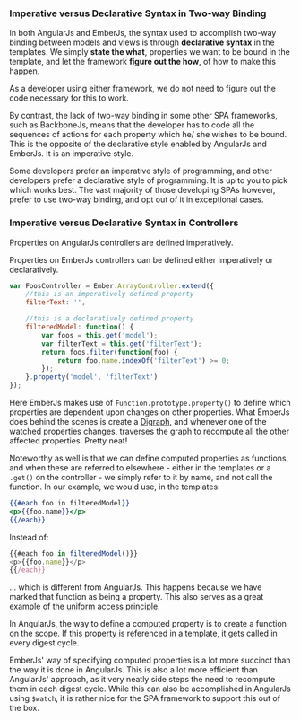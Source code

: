 ### Imperative versus Declarative Syntax in Two-way Binding

In both AngularJs and EmberJs, the syntax used to accomplish two-way binding
between models and views is through **declarative syntax** in the templates.
We simply **state the what**, properties we want to be bound in the template,
and let the framework **figure out the how**, of how to make this happen.

As a developer using either framework,
we do not need to figure out the code necessary for this to work.

By contrast, the lack of two-way binding in some other SPA frameworks,
such as BackboneJs, means that the developer has to code all the sequences of
actions for each property which he/ she wishes to be bound.
This is the opposite of the declarative style enabled by AngularJs and EmberJs.
It is an imperative style.

Some developers prefer an imperative style of programming,
and other developers prefer a declarative style of programming.
It is up to you to pick which works best.
The vast majority of those developing SPAs however,
prefer to use two-way binding,
and opt out of it in exceptional cases.

### Imperative versus Declarative Syntax in Controllers

Properties on AngularJs controllers are defined imperatively.

Properties on EmberJs controllers can be defined either imperatively or declaratively.

```javascript
var FoosController = Ember.ArrayController.extend({
    //this is an imperatively defined property
    filterText: '',

    //this is a declaratively defined property
    filteredModel: function() {
        var foos = this.get('model');
        var filterText = this.get('filterText');
        return foos.filter(function(foo) {
            return foo.name.indexOf('filterText') >= 0;
        });
    }.property('model', 'filterText')
});
```

Here EmberJs makes use of `Function.prototype.property()`
to define which properties are dependent upon changes on other properties.
What EmberJs does behind the scenes is create a
[Digraph](http://en.wikipedia.org/wiki/Directed_graph),
and whenever one of the watched properties changes,
traverses the graph to recompute all the other affected properties.
Pretty neat!

Noteworthy as well is that we can define computed properties as functions,
and when these are referred to elsewhere -
either in the templates or a `.get()` on the controller -
we simply refer to it by name, and not call the function.
In our example, we would use, in the templates:

```handlebars
{{#each foo in filteredModel}}
<p>{{foo.name}}</p>
{{/each}}
```

Instead of:

```javascript
{{#each foo in filteredModel()}}
<p>{{foo.name}}</p>
{{/each}}
```

&hellip; which is different from AngularJs.
This happens because we have marked that function as being a property.
This also serves as a great example of the
[uniform access principle](http://en.wikipedia.org/wiki/Uniform_access_principle).

In AngularJs, the way to define a computed property is to create a function
on the scope.
If this property is referenced in a template,
it gets called in every digest cycle.

EmberJs' way of specifying computed properties is a lot more succinct than
the way it is done in AngularJs.
This is also a lot more efficient than AngularJs' approach,
as it very neatly side steps the need to recompute them in each digest cycle.
While this can also be accomplished in AngularJs using `$watch`,
it is rather nice for the SPA framework to support this out of the box.
